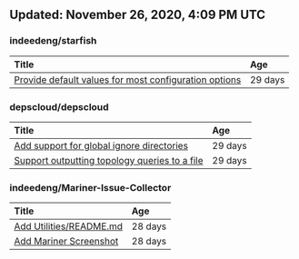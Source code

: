## Updated: November 26, 2020, 4:09 PM UTC


### indeedeng/starfish
|**Title**|**Age**|
|:----|:----|
|[Provide default values for most configuration options](https://github.com/indeedeng/starfish/issues/78)|29&nbsp;days|


### depscloud/depscloud
|**Title**|**Age**|
|:----|:----|
|[Add support for global ignore directories](https://github.com/depscloud/depscloud/issues/137)|29&nbsp;days|
|[Support outputting topology queries to a file](https://github.com/depscloud/depscloud/issues/135)|29&nbsp;days|


### indeedeng/Mariner-Issue-Collector
|**Title**|**Age**|
|:----|:----|
|[Add Utilities/README.md](https://github.com/indeedeng/Mariner-Issue-Collector/issues/30)|28&nbsp;days|
|[Add Mariner Screenshot](https://github.com/indeedeng/Mariner-Issue-Collector/issues/29)|28&nbsp;days|